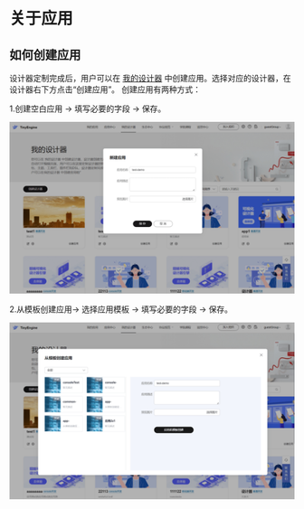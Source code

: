 # 关于应用

## 如何创建应用
设计器定制完成后，用户可以在 [我的设计器](https://www.opentiny.design/tiny-engine#/my-platform) 中创建应用。选择对应的设计器，在设计器右下方点击“创建应用”。
创建应用有两种方式：

1.创建空白应用 &rarr; 填写必要的字段 &rarr; 保存。

![创建应用方式一]( ./imgs/appCreateOne.png)

2.从模板创建应用&rarr; 选择应用模板 &rarr; 填写必要的字段 &rarr; 保存。

![创建应用方式二]( ./imgs/appCreateTwo.png)